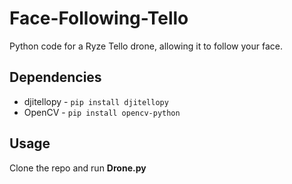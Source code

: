 # Face-Following-Tello
Python code for a Ryze Tello drone, allowing it to follow your face.

## Dependencies
- djitellopy - ```pip install djitellopy```
- OpenCV - ```pip install opencv-python```

## Usage
Clone the repo and run **Drone.py**
